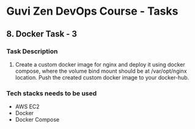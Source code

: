 # Guvi Zen DevOps Course - Tasks

## 8. Docker Task - 3

### Task Description

1. Create a custom docker image for nginx and deploy it using docker compose, where the volume bind mount should be at /var/opt/nginx location. Push the created custom docker image to your docker-hub.

### Tech stacks needs to be used

- AWS EC2
- Docker
- Docker Compose
